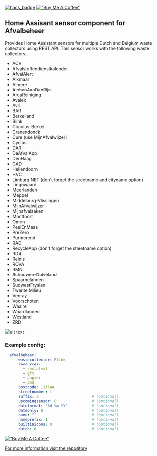 [![hacs_badge](https://img.shields.io/badge/HACS-Default-orange.svg?style=for-the-badge)](https://github.com/hacs/integration)
[!["Buy Me A Coffee"](https://www.buymeacoffee.com/assets/img/custom_images/orange_img.png)](https://www.buymeacoffee.com/pippyn)
## Home Assisant sensor component for Afvalbeheer

Provides Home Assistant sensors for multiple Dutch and Belgium waste collectors using REST API. 
This sensor works with the following waste collectors:
  - ACV
  - Afvalstoffendienstkalender
  - AfvalAlert
  - Alkmaar
  - Almere
  - AlphenAanDenRijn
  - AreaReiniging
  - Avalex
  - Avri
  - BAR
  - Berkelland
  - Blink
  - Circulus-Berkel
  - Cranendonck
  - Cure (use MijnAfvalwijzer)
  - Cyclus
  - DAR
  - DeAfvalApp
  - DenHaag
  - GAD
  - Hellendoorn
  - HVC
  - Limburg.NET (don't forget the streetname and cityname option)
  - Lingewaard
  - Meerlanden
  - Meppel
  - Middelburg-Vlissingen
  - MijnAfvalwijzer
  - Mijnafvalzaken
  - Montfoort
  - Omrin
  - PeelEnMaas
  - PreZero
  - Purmerend
  - RAD
  - RecycleApp (don't forget the streetname option)
  - RD4
  - Reinis
  - ROVA
  - RMN
  - Schouwen-Duiveland
  - Spaarnelanden
  - SudwestFryslan
  - Twente Milieu
  - Venray
  - Voorschoten
  - Waalre
  - Waardlanden
  - Westland
  - ZRD

![alt text](https://raw.githubusercontent.com/pippyn/Home-Assistant-Sensor-Afvalbeheer/master/example.png)

### Example config:

```yaml
  afvalbeheer:
      wastecollector: Blink
      resources:
        - restafval
        - gft
        - papier
        - pmd
      postcode: 1111AA
      streetnumber: 1
      suffix: a                        # (optional)
      upcomingsensor: 0                # (optional)
      dateformat: '%d-%m-%Y'           # (optional)
      dateonly: 0                      # (optional)
      name: ""                         # (optional)
      nameprefix: 1                    # (optional)
      builtinicons: 0                  # (optional)
      dutch: 0                         # (optional)
```
[!["Buy Me A Coffee"](https://www.buymeacoffee.com/assets/img/custom_images/orange_img.png)](https://www.buymeacoffee.com/pippyn)

[For more information visit the repository](https://github.com/pippyn/Home-Assistant-Sensor-Afvalbeheer/)
